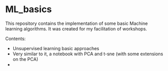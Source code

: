 # ML_basics

This repository contains the implementation of some basic Machine learning algorithms. It was created for my facilitation of workshops. 

Contents:
- Unsupervised learning basic approaches
- Very similar to it, a notebook with PCA and t-sne (with some extensions on the PCA)
- 
